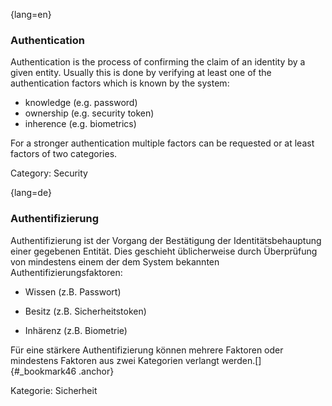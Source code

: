 {lang=en}
### Authentication

Authentication is the process of confirming the claim of an identity by a given
entity. Usually this is done by verifying at least one of the authentication
factors which is known by the system:

 * knowledge (e.g. password)
 * ownership (e.g. security token)
 * inherence (e.g. biometrics)

For a stronger authentication multiple factors can be requested or at least
factors of two categories.

Category: Security




{lang=de}
### Authentifizierung

Authentifizierung ist der Vorgang der Bestätigung der
Identitätsbehauptung einer gegebenen Entität. Dies geschieht
üblicherweise durch Überprüfung von mindestens einem der dem System
bekannten Authentifizierungsfaktoren:

-   Wissen (z.B. Passwort)

-   Besitz (z.B. Sicherheitstoken)

-   Inhärenz (z.B. Biometrie)

Für eine stärkere Authentifizierung können mehrere Faktoren oder
mindestens Faktoren aus zwei Kategorien verlangt
werden.[]{#_bookmark46 .anchor}

Kategorie: Sicherheit